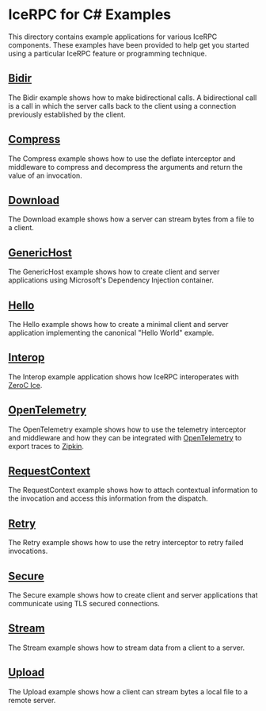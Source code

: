 # IceRPC for C# Examples

This directory contains example applications for various IceRPC components. These examples have been provided to help
get you started using a particular IceRPC feature or programming technique.

## [Bidir](./Bidir/)

The Bidir example shows how to make bidirectional calls. A bidirectional call is a call in which the server calls back to
the client using a connection previously established by the client.

## [Compress](./Compress/)

The Compress example shows how to use the deflate interceptor and middleware to compress and decompress the arguments
and return the value of an invocation.

## [Download](./Download/)

The Download example shows how a server can stream bytes from a file to a client.

## [GenericHost](./GenericHost/)

The GenericHost example shows how to create client and server applications using Microsoft's Dependency Injection
container.

## [Hello](./Hello/)

The Hello example shows how to create a minimal client and server application implementing the canonical "Hello World"
example.

## [Interop](./Interop/)

The Interop example application shows how IceRPC interoperates with [ZeroC Ice](https://github.com/zeroc-ice/ice).

## [OpenTelemetry](./OpenTelemetry/)

The OpenTelemetry example shows how to use the telemetry interceptor and middleware and how they can be integrated with
[OpenTelemetry](https://opentelemetry.io/) to export traces to [Zipkin](https://zipkin.io/).

## [RequestContext](./RequestContext/)

The RequestContext example shows how to attach contextual information to the invocation and access this information from
the dispatch.

## [Retry](./Retry/)

The Retry example shows how to use the retry interceptor to retry failed invocations.

## [Secure](./Secure/)

The Secure example shows how to create client and server applications that communicate using TLS secured connections.

## [Stream](./Stream/)

The Stream example shows how to stream data from a client to a server.

## [Upload](./Upload/)

The Upload example shows how a client can stream bytes a local file to a remote server.
